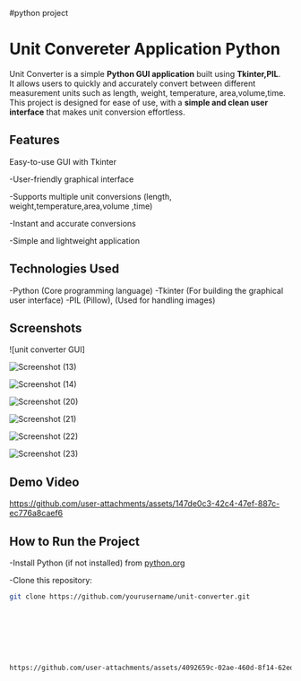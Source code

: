 #python project

# Unit Convereter Application Python

Unit Converter is a simple **Python GUI application** built using **Tkinter,PIL**.  
It allows users to quickly and accurately convert between different measurement units such as length, weight, temperature, area,volume,time.
This project is designed for ease of use, with a **simple and clean user interface** that makes unit conversion effortless.



## Features

Easy-to-use GUI with Tkinter

 -User-friendly graphical interface 

 -Supports multiple unit conversions (length, weight,temperature,area,volume ,time) 

 -Instant and accurate conversions
 
-Simple and lightweight application  



## Technologies Used

-Python (Core programming language)
-Tkinter (For building the graphical user interface) 
-PIL (Pillow), (Used for handling images)



## Screenshots

![unit converter GUI]

![Screenshot (13)](https://github.com/user-attachments/assets/38596822-f9c5-4c02-bd7e-37942c49b657)

![Screenshot (14)](https://github.com/user-attachments/assets/55b8e5bd-f438-4cfb-b7ab-e7fcaa415f4f)

![Screenshot (20)](https://github.com/user-attachments/assets/28a9df20-c6bf-4ec1-b3f2-f3cdcb88587d)

![Screenshot (21)](https://github.com/user-attachments/assets/da6857ac-4be8-448f-962b-ed680a8901ec)

![Screenshot (22)](https://github.com/user-attachments/assets/0d6b024c-92eb-4b60-b8d0-b0b2488f92fc)

![Screenshot (23)](https://github.com/user-attachments/assets/50a6e3aa-7904-4dc3-83af-3258e461177a)

## Demo Video


https://github.com/user-attachments/assets/147de0c3-42c4-47ef-887c-ec776a8caef6


##  How to Run the Project 

-Install Python (if not installed) from [python.org](https://www.python.org/downloads/) 

-Clone this repository:  
   ```bash
   git clone https://github.com/yourusername/unit-converter.git








https://github.com/user-attachments/assets/4092659c-02ae-460d-8f14-62edc0594a68




